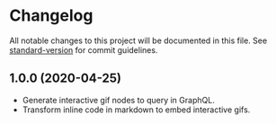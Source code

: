 # Changelog

All notable changes to this project will be documented in this file. See [standard-version](https://github.com/conventional-changelog/standard-version) for commit guidelines.

## 1.0.0 (2020-04-25)

* Generate interactive gif nodes to query in GraphQL.
* Transform inline code in markdown to embed interactive gifs.
